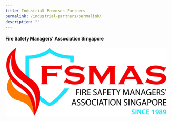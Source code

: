 ```yaml
---
title: Industrial Premises Partners
permalink: /industrial-partners/permalink/
description: ""
---
```

#### Fire Safety Managers' Association Singapore

![](/images/fsmas%20logo.png)<br>

